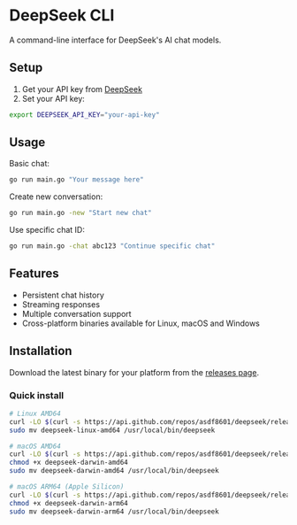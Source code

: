 # DeepSeek CLI

A command-line interface for DeepSeek's AI chat models.

## Setup

1. Get your API key from [DeepSeek](https://platform.deepseek.com)
2. Set your API key:
```bash
export DEEPSEEK_API_KEY="your-api-key"
```

## Usage

Basic chat:
```bash
go run main.go "Your message here"
```

Create new conversation:
```bash
go run main.go -new "Start new chat"
```

Use specific chat ID:
```bash
go run main.go -chat abc123 "Continue specific chat"
```

## Features

- Persistent chat history
- Streaming responses
- Multiple conversation support
- Cross-platform binaries available for Linux, macOS and Windows

## Installation

Download the latest binary for your platform from the [releases page](https://github.com/asdf8601/deepseek/releases).

### Quick install

```bash
# Linux AMD64
curl -LO $(curl -s https://api.github.com/repos/asdf8601/deepseek/releases/latest | grep browser_download_url | grep linux_amd64 | cut -d '"' -f 4)
sudo mv deepseek-linux-amd64 /usr/local/bin/deepseek

# macOS AMD64
curl -LO $(curl -s https://api.github.com/repos/asdf8601/deepseek/releases/latest | grep browser_download_url | grep darwin_amd64 | cut -d '"' -f 4)
chmod +x deepseek-darwin-amd64
sudo mv deepseek-darwin-amd64 /usr/local/bin/deepseek

# macOS ARM64 (Apple Silicon)
curl -LO $(curl -s https://api.github.com/repos/asdf8601/deepseek/releases/latest | grep browser_download_url | grep darwin_arm64 | cut -d '"' -f 4)
chmod +x deepseek-darwin-arm64
sudo mv deepseek-darwin-arm64 /usr/local/bin/deepseek
```
